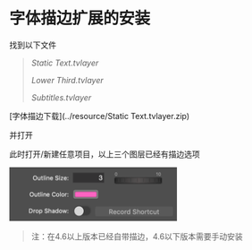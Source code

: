 # 字体描边扩展的安装

找到以下文件

> *Static Text.tvlayer*
>
> *Lower Third.tvlayer*
>
> *Subtitles.tvlayer*

[字体描边下载](../resource/Static Text.tvlayer.zip)

并打开



此时打开/新建任意项目，以上三个图层已经有描边选项 

<img src="../img/outlineTemplate/outlineTemplate.png" width="300" />

> 注：在4.6以上版本已经自带描边，4.6以下版本需要手动安装